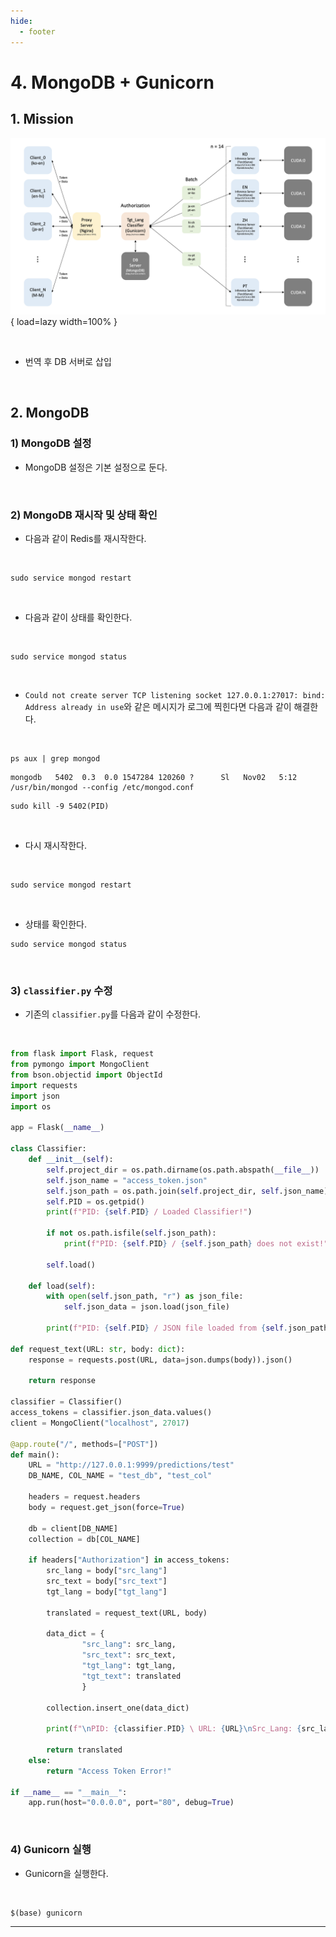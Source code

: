 ```yaml
---
hide:
  - footer
---
```


# 4. MongoDB + Gunicorn

## 1. Mission

![001](https://github.com/SAEMC/Images-Ops/blob/main/mongodb/004/001.png?raw=true){ load=lazy width=100% }

<br/>

- 번역 후 DB 서버로 삽입

<br/>

## 2. MongoDB

### 1) MongoDB 설정

- MongoDB 설정은 기본 설정으로 둔다.

<br/>

### 2) MongoDB 재시작 및 상태 확인

- 다음과 같이 Redis를 재시작한다.

<br/>

```shell
sudo service mongod restart
```

<br/>

- 다음과 같이 상태를 확인한다.

<br/>

```shell
sudo service mongod status
```

<br/>

- `Could not create server TCP listening socket 127.0.0.1:27017: bind: Address already in use`와 같은 메시지가 로그에 찍힌다면 다음과 같이 해결한다.

<br/>

```shell
ps aux | grep mongod
```

```
mongodb   5402  0.3  0.0 1547284 120260 ?      Sl   Nov02   5:12 /usr/bin/mongod --config /etc/mongod.conf
```

```shell
sudo kill -9 5402(PID)
```

<br/>

- 다시 재시작한다.

<br/>

```shell
sudo service mongod restart
```

<br/>

- 상태를 확인한다.

```shell
sudo service mongod status
```

<br/>

### 3) `classifier.py` 수정

- 기존의 `classifier.py`를 다음과 같이 수정한다.

<br/>

```python
from flask import Flask, request
from pymongo import MongoClient
from bson.objectid import ObjectId
import requests
import json
import os

app = Flask(__name__)

class Classifier:
    def __init__(self):
        self.project_dir = os.path.dirname(os.path.abspath(__file__))
        self.json_name = "access_token.json"
        self.json_path = os.path.join(self.project_dir, self.json_name)
        self.PID = os.getpid()
        print(f"PID: {self.PID} / Loaded Classifier!")

        if not os.path.isfile(self.json_path):
            print(f"PID: {self.PID} / {self.json_path} does not exist!")

        self.load()

    def load(self):
        with open(self.json_path, "r") as json_file:
            self.json_data = json.load(json_file)

        print(f"PID: {self.PID} / JSON file loaded from {self.json_path}")

def request_text(URL: str, body: dict):
    response = requests.post(URL, data=json.dumps(body)).json()

    return response

classifier = Classifier()
access_tokens = classifier.json_data.values()
client = MongoClient("localhost", 27017)

@app.route("/", methods=["POST"])
def main():
    URL = "http://127.0.0.1:9999/predictions/test"
    DB_NAME, COL_NAME = "test_db", "test_col"

    headers = request.headers
    body = request.get_json(force=True)

    db = client[DB_NAME]
    collection = db[COL_NAME]

    if headers["Authorization"] in access_tokens:
        src_lang = body["src_lang"]
        src_text = body["src_text"]
        tgt_lang = body["tgt_lang"]

        translated = request_text(URL, body)

        data_dict = {
                "src_lang": src_lang,
                "src_text": src_text,
                "tgt_lang": tgt_lang,
                "tgt_text": translated
                }

        collection.insert_one(data_dict)

        print(f"\nPID: {classifier.PID} \ URL: {URL}\nSrc_Lang: {src_lang} \ Src_text: {src_text}\nTgt_Lang: {tgt_lang} \ Translated: {translated['translated']}\nSet to DB")

        return translated
    else:
        return "Access Token Error!"

if __name__ == "__main__":
    app.run(host="0.0.0.0", port="80", debug=True)
```

<br/>

### 4) Gunicorn 실행

- Gunicorn을 실행한다.

<br/>

```python
$(base) gunicorn
```

---
